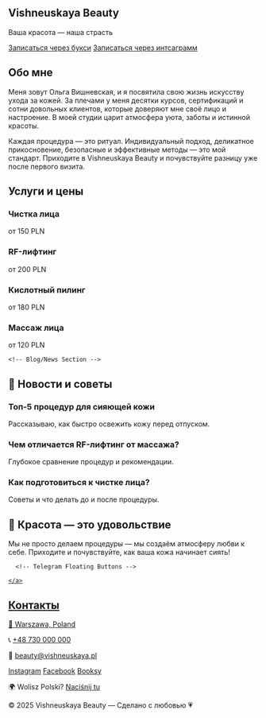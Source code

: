
<html lang="ru">
<head>
  <meta charset="UTF-8" />
  <meta name="viewport" content="width=device-width, initial-scale=1.0" />
  <title>Vishneuskaya Beauty</title>
  <link href="https://cdn.jsdelivr.net/npm/tailwindcss@2.2.19/dist/tailwind.min.css" rel="stylesheet">
  <script src="https://unpkg.com/@lottiefiles/lottie-player@latest/dist/lottie-player.js"></script>
  <style> 
    @keyframes gradientBG {
      0% {background-position: 0% 50%;}
      50% {background-position: 100% 50%;}
      100% {background-position: 0% 50%;}
    }
  </style>
</head>
<body class="text-gray-800">

  <!-- Hero Section -->
  <section class="text-center py-24 bg-pink-100 fade-in">
    <h1 class="text-6xl font-extrabold mb-4 animate-bounce">Vishneuskaya Beauty</h1>
    <p class="text-2xl italic mb-8">Ваша красота — наша страсть</p>
    <a href="https://wishnewska.booksy.com/" class="bg-pink-500 hover:bg-pink-600 text-white py-3 px-10 rounded-full text-xl shadow-md transform transition hover:scale-110">Записаться через букси</a>
    <a href="https://www.instagram.com/direct/t/106874287372526" class="bg-pink-500 hover:bg-pink-600 text-white py-3 px-10 rounded-full text-xl shadow-md transform transition hover:scale-110">Записаться через интсаграмм</a>
    <div class="mt-12 flex justify-center">
      <lottie-player src="https://assets1.lottiefiles.com/packages/lf20_w51pcehl.json" background="transparent" speed="1" style="width: 320px; height: 320px;" loop autoplay></lottie-player>
    </div>
  </section>

  <!-- Expanded About Section -->
  <section class="max-w-6xl mx-auto px-6 py-20 slide-in">
    <h2 class="text-4xl font-bold mb-6 text-center">Обо мне</h2>
    <p class="text-xl text-center leading-relaxed mb-4">Меня зовут Ольга Вишневская, и я посвятила свою жизнь искусству ухода за кожей. За плечами у меня десятки курсов, сертификаций и сотни довольных клиентов, которые доверяют мне своё лицо и настроение. В моей студии царит атмосфера уюта, заботы и истинной красоты.</p>
    <p class="text-xl text-center leading-relaxed">Каждая процедура — это ритуал. Индивидуальный подход, деликатное прикосновение, безопасные и эффективные методы — это мой стандарт. Приходите в Vishneuskaya Beauty и почувствуйте разницу уже после первого визита.</p>
  </section>

 <!-- Services Section -->
  <section class="bg-white py-14 fade-in">
    <div class="max-w-5xl mx-auto px-4">
      <h2 class="text-3xl font-bold mb-8 text-center">Услуги и цены</h2>
      <div class="grid md:grid-cols-2 gap-6">
        <div class="bg-pink-50 p-6 rounded-xl shadow-md hover:shadow-lg transform hover:scale-105 transition">
          <h3 class="font-semibold text-xl">Чистка лица</h3>
          <p>от 150 PLN</p>
        </div>
        <div class="bg-pink-50 p-6 rounded-xl shadow-md hover:shadow-lg transform hover:scale-105 transition">
          <h3 class="font-semibold text-xl">RF-лифтинг</h3>
          <p>от 200 PLN</p>
        </div>
        <div class="bg-pink-50 p-6 rounded-xl shadow-md hover:shadow-lg transform hover:scale-105 transition">
          <h3 class="font-semibold text-xl">Кислотный пилинг</h3>
          <p>от 180 PLN</p>
        </div>
        <div class="bg-pink-50 p-6 rounded-xl shadow-md hover:shadow-lg transform hover:scale-105 transition">
          <h3 class="font-semibold text-xl">Массаж лица</h3>
          <p>от 120 PLN</p>
        </div>
      </div>
    </div>
  </section>
  
    <!-- Blog/News Section -->
  <section class="bg-pink-50 py-20 slide-in">
    <div class="max-w-6xl mx-auto px-4">
      <h2 class="text-4xl font-bold text-center mb-10">🌿 Новости и советы</h2>
      <div class="grid md:grid-cols-3 gap-8">
        <div class="bg-white p-6 rounded-xl shadow-lg">
          <h3 class="text-xl font-bold mb-2">Топ-5 процедур для сияющей кожи</h3>
          <p class="text-sm">Рассказываю, как быстро освежить кожу перед отпуском.</p>
        </div>
        <div class="bg-white p-6 rounded-xl shadow-lg">
          <h3 class="text-xl font-bold mb-2">Чем отличается RF-лифтинг от массажа?</h3>
          <p class="text-sm">Глубокое сравнение процедур и рекомендации.</p>
        </div>
        <div class="bg-white p-6 rounded-xl shadow-lg">
          <h3 class="text-xl font-bold mb-2">Как подготовиться к чистке лица?</h3>
          <p class="text-sm">Советы и что делать до и после процедуры.</p>
        </div>
      </div>
    </div>
  </section>
    
  
  <!-- Bonus Section -->
  <section class="bg-gradient-to-r from-pink-200 to-pink-100 py-16 text-center fade-in">
    <h2 class="text-3xl font-bold mb-4">🌸 Красота — это удовольствие</h2>
    <p class="max-w-xl mx-auto text-lg">Мы не просто делаем процедуры — мы создаём атмосферу любви к себе. Приходите и почувствуйте, как ваша кожа начинает сиять!</p>
  </section>
  
      <!-- Telegram Floating Buttons -->
  <div class="fixed bottom-6 right-6 z-50 flex flex-col gap-3">
    <a href="https://t.me/@Wishelga" target="_blank" class="bg-blue-400 hover:bg-blue-500 text-white p-10 rounded-full shadow-lg" title="Написать в Telegram">
      
    </a>
  </div>
  
  <!-- Contact Section -->
  <section class="bg-pink-50 py-10">
    <div class="max-w-4xl mx-auto px-4 text-center">
      <h2 class="text-2xl font-bold mb-4">Контакты</h2>
      <p class="mb-2">📍 <a href="https://maps.app.goo.gl/Mn5Jaidf73DYXht1A" class="underline">Warszawa, Poland</a></p>
      <p class="mb-2">📞 <a href="tel:+48730000000" class="underline">+48 730 000 000</a></p>
      <p class="mb-2">📩 <a href="mailto:beauty@vishneuskaya.pl" class="underline">beauty@vishneuskaya.pl</a></p>
      <div class="mt-4 flex justify-center space-x-4">
        <a href="https://www.instagram.com/vishneuskaya_beauty" class="underline">Instagram</a>
        <a href="https://www.facebook.com/wishelga" class="underline">Facebook</a>
        <a href="https://wishnewska.booksy.com/" class="underline">Booksy</a>
      </div>
    </div>
  </section>
  
  <!-- Language Switch -->
  <section class="text-center py-6">
    <p class="text-sm">🌍 Wolisz Polski? <a href="index-en.html" class="underline text-pink-600">Naciśnij tu</a></p>
  </section>
    <footer class="text-center text-sm py-4 text-gray-500">
    &copy; 2025 Vishneuskaya Beauty — Сделано с любовью 💗
  </footer>
</body>
</html>
